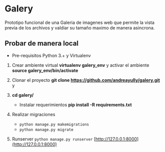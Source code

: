 # Galery

Prototipo funcional de una Galeria de imagenes web que permite la vista previa de los archivos y valdiar su tamaño maximo de manera asincrona.

## Probar de manera local
  * Pre-requisitos Python 3.+ y Virtualenv

  1. Crear ambiente virtual **virtualenv galery_env** y activar el ambiente **source galery_env/bin/activate**
  2. Clonar el proyecto **git clone https://github.com/andreayully/galery.git** y 
  3. **cd galery/** 
      
      - Instalar requerimientos **pip install -R requirements.txt**
  4. Realizar migraciones 
      - ``` python manage.py makemigrations ```
      - ``` python manage.py migrate ```
     
  5. Runserver ``` python manage.py runserver ``` [http://127.0.0.1:8000](http://127.0.0.1:8000)
